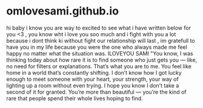 # omlovesami.github.io
hi baby i know you are way to excited to see what i have written below for you &lt;3 , you know wht i love you soo much and i fight with you a lot because i dont think ki without fight our relationship will last , im gratefull to have you in my life because you were the one who always made me feel happy no matter what the situation was. ILOVEYOU SAMI 
"You know, I was thinking today about how rare it is to find someone who just gets you — like, no need for filters or explanations. That’s what you are to me. You feel like home in a world that’s constantly shifting. I don’t know how I got lucky enough to meet someone with your heart, your strength, your way of lighting up a room without even trying. I hope you know I don’t take a second of it for granted. You’re more than beautiful — you’re the kind of rare that people spend their whole lives hoping to find.

